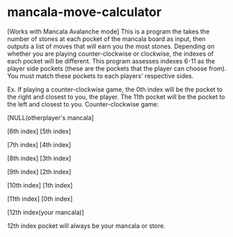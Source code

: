 # mancala-move-calculator
[Works with Mancala Avalanche mode] This is a program the takes the number of stones at each pocket of the mancala board as input, then outputs a list of moves that will earn you the most stones.
Depending on whether you are playing counter-clockwise or clockwise, the indexes of each pocket will be different. This program assesses indexes 6-11 as the player side pockets (these are the pockets that the player can choose from). You must match these pockets to each players' respective sides.

Ex. If playing a counter-clockwise game, the 0th index will be the pocket to the right and closest to you, the player. The 11th pocket will be the pocket to the left and closest to you.
Counter-clockwise game:

[NULL(otherplayer's mancala]

[6th index]  [5th index]

[7th index]  [4th index]

[8th index]  [3th index]

[9th index]  [2th index]

[10th index] [1th index]

[11th index] [0th index]

[12th index(your mancala)]

12th index pocket will always be your mancala or store.
